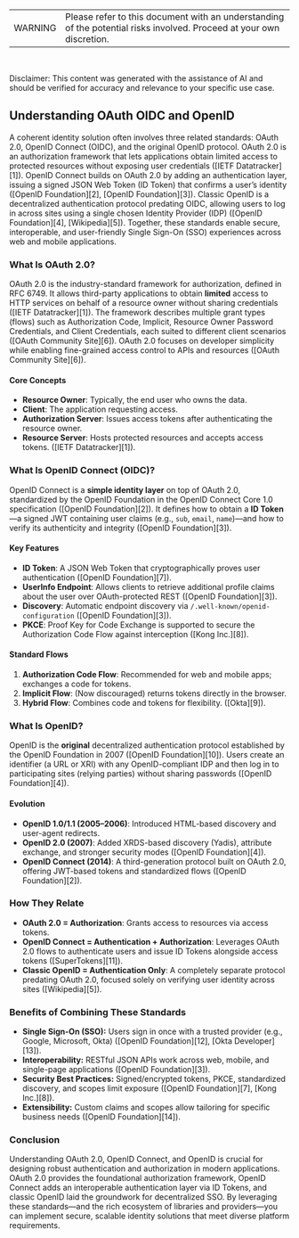 <br><table><td>WARNING</td><td>Please refer to this document with an understanding of the potential risks involved. Proceed at your own discretion.</td></table><br>

Disclaimer: This content was generated with the assistance of AI and should be verified for accuracy and relevance to your specific use case.

## Understanding OAuth OIDC and OpenID

A coherent identity solution often involves three related standards: OAuth 2.0, OpenID Connect (OIDC), and the original OpenID protocol. OAuth 2.0 is an authorization framework that lets applications obtain limited access to protected resources without exposing user credentials ([IETF Datatracker][1]). OpenID Connect builds on OAuth 2.0 by adding an authentication layer, issuing a signed JSON Web Token (ID Token) that confirms a user’s identity ([OpenID Foundation][2], [OpenID Foundation][3]). Classic OpenID is a decentralized authentication protocol predating OIDC, allowing users to log in across sites using a single chosen Identity Provider (IDP) ([OpenID Foundation][4], [Wikipedia][5]). Together, these standards enable secure, interoperable, and user-friendly Single Sign-On (SSO) experiences across web and mobile applications.

### What Is OAuth 2.0?

OAuth 2.0 is the industry-standard framework for authorization, defined in RFC 6749. It allows third-party applications to obtain **limited** access to HTTP services on behalf of a resource owner without sharing credentials ([IETF Datatracker][1]). The framework describes multiple grant types (flows) such as Authorization Code, Implicit, Resource Owner Password Credentials, and Client Credentials, each suited to different client scenarios ([OAuth Community Site][6]). OAuth 2.0 focuses on developer simplicity while enabling fine-grained access control to APIs and resources ([OAuth Community Site][6]).

#### Core Concepts

* **Resource Owner**: Typically, the end user who owns the data.
* **Client**: The application requesting access.
* **Authorization Server**: Issues access tokens after authenticating the resource owner.
* **Resource Server**: Hosts protected resources and accepts access tokens. ([IETF Datatracker][1]).

### What Is OpenID Connect (OIDC)?

OpenID Connect is a **simple identity layer** on top of OAuth 2.0, standardized by the OpenID Foundation in the OpenID Connect Core 1.0 specification ([OpenID Foundation][2]). It defines how to obtain a **ID Token**—a signed JWT containing user claims (e.g., `sub`, `email`, `name`)—and how to verify its authenticity and integrity ([OpenID Foundation][3]).

#### Key Features

* **ID Token**: A JSON Web Token that cryptographically proves user authentication ([OpenID Foundation][7]).
* **UserInfo Endpoint**: Allows clients to retrieve additional profile claims about the user over OAuth-protected REST ([OpenID Foundation][3]).
* **Discovery**: Automatic endpoint discovery via `/.well-known/openid-configuration` ([OpenID Foundation][3]).
* **PKCE**: Proof Key for Code Exchange is supported to secure the Authorization Code Flow against interception ([Kong Inc.][8]).

#### Standard Flows

1. **Authorization Code Flow**: Recommended for web and mobile apps; exchanges a code for tokens.
2. **Implicit Flow**: (Now discouraged) returns tokens directly in the browser.
3. **Hybrid Flow**: Combines code and tokens for flexibility. ([Okta][9]).

### What Is OpenID?

OpenID is the **original** decentralized authentication protocol established by the OpenID Foundation in 2007 ([OpenID Foundation][10]). Users create an identifier (a URL or XRI) with any OpenID-compliant IDP and then log in to participating sites (relying parties) without sharing passwords ([OpenID Foundation][4]).

#### Evolution

* **OpenID 1.0/1.1 (2005–2006)**: Introduced HTML-based discovery and user-agent redirects.
* **OpenID 2.0 (2007)**: Added XRDS-based discovery (Yadis), attribute exchange, and stronger security modes ([OpenID Foundation][4]).
* **OpenID Connect (2014)**: A third-generation protocol built on OAuth 2.0, offering JWT-based tokens and standardized flows ([OpenID Foundation][2]).

### How They Relate

* **OAuth 2.0 = Authorization**: Grants access to resources via access tokens.
* **OpenID Connect = Authentication + Authorization**: Leverages OAuth 2.0 flows to authenticate users and issue ID Tokens alongside access tokens ([SuperTokens][11]).
* **Classic OpenID = Authentication Only**: A completely separate protocol predating OAuth 2.0, focused solely on verifying user identity across sites ([Wikipedia][5]).

### Benefits of Combining These Standards

* **Single Sign-On (SSO):** Users sign in once with a trusted provider (e.g., Google, Microsoft, Okta) ([OpenID Foundation][12], [Okta Developer][13]).
* **Interoperability:** RESTful JSON APIs work across web, mobile, and single-page applications ([OpenID Foundation][3]).
* **Security Best Practices:** Signed/encrypted tokens, PKCE, standardized discovery, and scopes limit exposure ([OpenID Foundation][7], [Kong Inc.][8]).
* **Extensibility:** Custom claims and scopes allow tailoring for specific business needs ([OpenID Foundation][14]).

### Conclusion

Understanding OAuth 2.0, OpenID Connect, and OpenID is crucial for designing robust authentication and authorization in modern applications. OAuth 2.0 provides the foundational authorization framework, OpenID Connect adds an interoperable authentication layer via ID Tokens, and classic OpenID laid the groundwork for decentralized SSO. By leveraging these standards—and the rich ecosystem of libraries and providers—you can implement secure, scalable identity solutions that meet diverse platform requirements.
